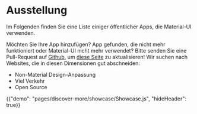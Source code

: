 # Ausstellung

<p class="description">Im Folgenden finden Sie eine Liste einiger öffentlicher Apps, die Material-UI verwenden.</p>

Möchten Sie Ihre App hinzufügen? App gefunden, die nicht mehr funktioniert oder Material-UI nicht mehr verwendet? Bitte senden Sie eine Pull-Request auf [Github](https://github.com/mui-org/material-ui), um [diese Seite](https://github.com/mui-org/material-ui/blob/master/web-app/src/pages/discover-more/showcase/appList.js) zu aktualisieren! Wir suchen nach Websites, die in diesen Dimensionen gut abschneiden:

- Non-Material Design-Anpassung
- Viel Verkehr
- Open Source

{{"demo": "pages/discover-more/showcase/Showcase.js", "hideHeader": true}}